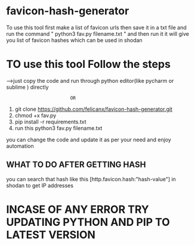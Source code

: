# favicon-hash-generator
To use this tool first make a list of favicon urls then save it in a txt file and run the command " python3 fav.py filename.txt "
and then run it it will give you list of favicon hashes which can be used in shodan

# TO use this tool Follow the steps
-->just copy the code and run through python editor(like pycharm or sublime ) directly

                            OR
                            
 1. git clone https://github.com/felicanx/favicon-hash-generator.git
 2. chmod +x fav.py 
 3. pip install -r requirements.txt
 4. run this python3 fav.py filename.txt

you can change the code and update it as per your need and enjoy automation

## WHAT TO DO AFTER GETTING HASH 
you can search that hash like this  [http.favicon.hash:"hash-value"] in shodan to get IP addresses



# INCASE OF ANY ERROR TRY UPDATING PYTHON AND PIP TO LATEST VERSION
